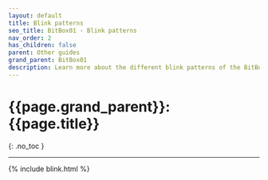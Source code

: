 ```yaml
---
layout: default
title: Blink patterns
seo_title: BitBox01 - Blink patterns
nav_order: 2
has_children: false
parent: Other guides
grand_parent: BitBox01
description: Learn more about the different blink patterns of the BitBox01 LED.
---
```

# {{page.grand_parent}}: {{page.title}}
{: .no_toc }


---


{% include blink.html %}
